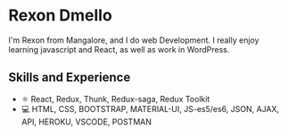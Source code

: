 # Rexon Dmello
I'm Rexon from Mangalore, and I do web Development. I really enjoy learning javascript and React, as well as work in WordPress. 

## Skills and Experience
* ⚛ React, Redux, Thunk, Redux-saga, Redux Toolkit
* 💻 HTML, CSS, BOOTSTRAP, MATERIAL-UI, JS-es5/es6, JSON, AJAX, API, HEROKU, VSCODE, POSTMAN

